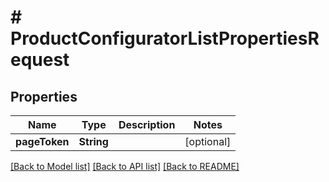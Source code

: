 # # ProductConfiguratorListPropertiesRequest


## Properties 


Name | Type | Description | Notes
------------ | ------------- | ------------- | -------------
**pageToken**| **String** |   | [optional]


[[Back to Model list]](../../README.md#models) [[Back to API list]](../../README.md#endpoints) [[Back to README]](../../README.md)

